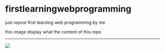 # firstlearningwebprogramming
just repost first learning web programming by me

this image display what the content of this repo
<hr/>
<img src="https://2.bp.blogspot.com/-XWd2w5KYVxs/Wi3UE9BuT_I/AAAAAAAAAXg/BrukHrrD5as2xndKFfahMGILlP973srkwCLcBGAs/s1600/Screenshot_2.png" >
